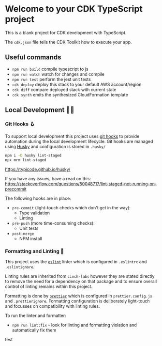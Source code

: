 # Welcome to your CDK TypeScript project

This is a blank project for CDK development with TypeScript.

The `cdk.json` file tells the CDK Toolkit how to execute your app.

## Useful commands

- `npm run build` compile typescript to js
- `npm run watch` watch for changes and compile
- `npm run test` perform the jest unit tests
- `cdk deploy` deploy this stack to your default AWS account/region
- `cdk diff` compare deployed stack with current state
- `cdk synth` emits the synthesized CloudFormation template

## Local Development 👩‍💻

### Git Hooks 🪝

To support local development this project uses [git hooks](https://git-scm.com/book/en/v2/Customizing-Git-Git-Hooks) to provide automation during the local development lifecycle. Git hooks are managed using [Husky](https://typicode.github.io/husky/#/) and configuration is stored in `.husky/`

```bash
npm i -D husky lint-staged
npx mrm lint-staged
```

https://typicode.github.io/husky/

If you have any issues, have a read on this:
https://stackoverflow.com/questions/50048717/lint-staged-not-running-on-precommit

The following hooks are in place:

- `pre-commit` (light-touch checks which don't get in the way):
  - Type validation
  - Linting
- `pre-push` (more time-consuming checks):
  - Unit tests
- `post-merge`
  - NPM install

### Formatting and Linting 🧹

This project uses the [`eslint`](https://eslint.org/) linter which is configured in `.eslintrc` and `.eslintignore`.

Linting rules are inherited from `cinch-labs` however they are stated directly to remove the need for a dependency on that package and to ensure overall control of linting remains within this project.

Formatting is done by [`prettier`](https://prettier.io/) which is configured in `prettier.config.js` and `.prettierignore`. Formatting configuration is deliberately light-touch and focusses on compatibility with linting rules.

To run the linter and formatter:

- `npm run lint:fix` - look for linting and formatting violation and automatically fix them

test
